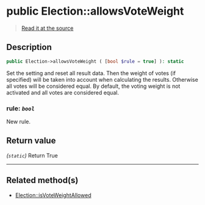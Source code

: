 # public Election::allowsVoteWeight

> [Read it at the source](https://github.com/julien-boudry/Condorcet/blob/master/src/Election.php#L339)

## Description    

```php
public Election->allowsVoteWeight ( [bool $rule = true] ): static
```

Set the setting and reset all result data.
Then the weight of votes (if specified) will be taken into account when calculating the results. Otherwise all votes will be considered equal.
By default, the voting weight is not activated and all votes are considered equal.
    

### **rule:** *`bool`*   
New rule.    


## Return value   

*(`static`)* Return True


---------------------------------------

## Related method(s)      

* [Election::isVoteWeightAllowed](/Docs/api-reference/Election%20Class/Election--isVoteWeightAllowed.md)    
